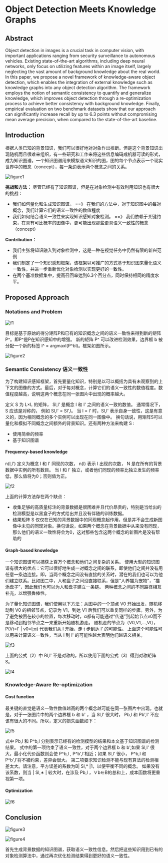 # Object Detection Meets Knowledge Graphs


## Abstract

Object detection in images is a crucial task in computer vision, with important applications ranging from security surveillance to autonomous vehicles. Existing state-of-the-art algorithms, including deep neural networks, only focus on utilizing features within an image itself, largely neglecting the vast amount of background knowledge about the real world. In this paper, we propose a novel framework of knowledge-aware object detection, which enables the integration of external knowledge such as knowledge graphs into any object detection algorithm. The framework employs the notion of semantic consistency to quantify and generalize knowledge, which improves object detection through a re-optimization process to achieve better consistency with background knowledge. Finally, empirical evaluation on two benchmark datasets show that our approach can significantly increase recall by up to 6.3 points without compromising mean average precision, when compared to the state-of-the-art baseline.

## Introduction

根据人类已知的背景知识，我们可以很好地对对象作出推断。但是这个背景知识出现随机而且很难来组织，有一些研究和工作来将这些信息编码成机器可读的形式，成为知识图谱。一个知识图谱用来模拟语义知识的图，图的每个节点表示一个现实世界中的概念（concept），每一条边表示两个概念之间的关系。

![figure1](image/figure1.png)

**挑战和方法：**
尽管已经有了知识图谱，但是在对象检测中有效利用知识也有很大的挑战：
- 我们如何量化和生成知识图谱。   ==》  在我们的方法中，对于知识图中的每对概念，我们计算它们的语义一致性的数值程度
- 我们如何结合语义一致性来实现知识感知对象检测。   ==》  我们依赖于关键约束，在具有可比概率的图像中，更可能出现那些更具语义一致性的概念（concept）

**Contribution：**
- 我们主张将知识融入到对象检测中，这是一种在视觉任务中仍然有限的新兴范例
- 我们制定了一个知识感知框架，该框架以可推广的方式基于知识图来量化语义一致性，并进一步重新优化对象检测以实现更好的一致性。
- 在两个基准数据集中，提高召回率达到6.3个百分点，同时保持相同的精度水平。


## Proposed Approach

### Notations and Problem

![f1](image/f1.png)

目标是基于原始的得分矩阵P和已有的知识概念之间的语义一致性来得到新的矩阵P^。即P^是P在知识感知中的增强。
新的矩阵 P^ 可以改进检测效果，边界框 b 被分配一个新的标签 l^ = argmaxl(P^bl)。框架如图所示。

![figure2](image/figure2.png)

### Semantic Consistency 语义一致性
为了构建知识感知框架，首先要量化知识，特别是以可以概括为具有未观察到的上下文的图像的方式。最后，对于每对概念，计算它们的语义一致性的数值程度。数值程度越高，说明这两个概念在同一张图片中出现的概率越大。

定义 S 为 L×L 的矩阵， Sl,l' 是概念 l 和 l' 之间的语义一致的数值。 通常情况下， S 应该是对称的， 例如 Sl,l' = Sl',l。 当 l = l' 时，Sl,l' 表示自身一致性，这是有意义的，因为相同概念的多个实例可以出现在同一图像中。
换句话说，用矩阵S可以量化和模拟不同概念之间额外的背景知识。还有两种方法来构建 S : 
- 使用简单的频率
- 基于知识图谱

#### Frequency-based knowledge

n(l,l') 定义为概念 l 和 l' 同现的次数， n(l) 表示 l 出现的次数， N 是在所有的背景数据中实例的所有数目。
当 l 和 l' 独立，或者他们同现的频率比独立发生的频率低，那么值将为0；否则值为正。

![f2](image/f2.png)

上面的计算方法存在两个缺点：
- 收集足够的高质量标注的背景数据是很困难并且代价昂贵的，特别是当给出的检测模型是以黑盒子的方式给出并且没有伴随的训练数据。
- 结果矩阵 S 仅仅在已知的背景数据中的同现概念起作用，但是并不会生成新图像中未见的同现对象。换句话说，如果两个概念在背景数据中从来没有同现，那么他们的语义一致性将会为0，这对那些包含这两个概念的新图片是没有帮助的

#### Graph-based knowledge

一个知识图谱可以捕获上百万个概念和他们之间复杂的关系。
使用大型的知识图谱有很大的优点：它可以很好地生成一对概念之间的联系，即使他们之间并没有用任意一条边连接。即，当两个概念之间没有直接的关系时，潜在的我们也可以为他们建立联系。比如图二中，人和盘子之间没直接联系，但是“人养猫为宠物”，“猫添盘子”，因此我们也可以为人和盘子建立一条链。
两种概念之间的不同路径相互补充，以增强鲁棒性。

为了量化知识图谱，我们使用以下方法：从图中的一个顶点 V0 开始出发，随机移动到 V0 的相邻节点，记录为 V1，到达 V1 后我们可以重复同样的步骤。另外，为了避免被困在较小的位置，每次移动时，α都有可能通过“传送”到起始节点v0而不是移动到相邻节点之一来重新开始随机游走。
随机走的节点为（V0,V1,...,Vt）， P(Vt=l' | v0=l;α) 代表我们从 l 开始，走 t 步到达 l' 的可能性。
上面这个可能性可以用来计算语义一致性，当从 l 到 l' 的可能性越大表明他们越语义相关。

![f3](image/f3.png)

上面的公式（2）中 Rl,l' 不是对称的，所以使用下面的公式（3）得到对称矩阵 S。

![f4](image/f4.png)


### Knowledge-Aware Re-optimization

#### Cost function
最关键的直觉是语义一致性数值越高的两个概念越可能在同一张图片中出现。也就是，对于一张图片中的两个边界框 b 和 b' ，当 Sl,l' 很大时， Pb,l 和 Pb',l' 不应该有很大的不同。所以，定义的损失函数如下：

![f5](image/f5.png)

式中 Pb,l 和 P^b,l 分别表示已经有的检测模型的结果和本文基于知识图谱的检测结果。
式中的第一项约束了语义一致性，对于两个边界框 b 和 b',如果 Sl,l' 很大，最小化代价函数则会使 P^b,l , P^b',l'相近；如果 Sl,l' 很小， P^b,l 和 P^b',l'将不被约束，差异会很大。
第二项要求知识检测不能与现有算法的检测相差太大。请注意，平方误差的系数为B| Sl,* |1，以便平衡不同的概念。 如果没有该系数，则当 | Sl,∗ | 较大时，在涉及 Pb,l ，∀b∈B的总和上，成本函数将更重视第一项。

#### Optimization

![f6](image/f6.png)


## Conclusion

![figure3](image/figure3.png)

![figure4](image/figure4.png)


首先生成背景数据的知识图谱，获取语义一致性信息。然后把这些知识用到已有的对象检测算法中，通过再次优化检测结果得到更好的语义一致性。









